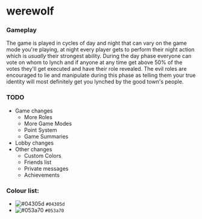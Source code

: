 # werewolf

### Gameplay
The game is played in cycles of day and night that can vary on the game mode you're playing, at night every player gets to perform their night action which is *usually* their strongest ability. During the day phase everyone can vote on whom to lynch and if anyone at any time get above 50% of the votes they'll get executed and have their role revealed. The evil roles are encouraged to lie and manipulate during this phase as telling them your true identity will most definitely get you lynched by the good town's people.

### TODO
- Game changes
  + More Roles
  + More Game Modes
  + Point System
  + Game Summaries
- Lobby changes
- Other changes
  + Custom Colors
  + Friends list
  + Private messages
  + Achievements


### Colour list:
- ![#04305d](https://placehold.it/15/f03c15/000000?text=+) `#04305d`
- ![#053a70](https://placehold.it/15/f03c15/000000?text=+) `#053a70`
